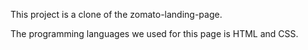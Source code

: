 This project is a clone of the zomato-landing-page.

The programming languages we used for this page is HTML and CSS.